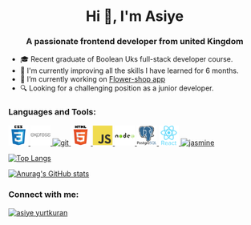 <h1 align="center">Hi 👋, I'm Asiye</h1>
<h3 align="center">A passionate frontend developer from united Kingdom</h3>

- 🎓 Recent graduate of Boolean Uks full-stack developer course.
- 🌱 I'm currently improving all the skills I have learned for 6 months.
- 🔭 I’m currently working on [Flower-shop app](https://github.com/Asiyeyurtkuran/Flower-shop)
- 🔍 Looking for a challenging position as a junior developer.


<h3 align="left">Languages and Tools:</h3>
<p align="left"> <a href="https://www.w3schools.com/css/" target="_blank" rel="noreferrer"> <img src="https://raw.githubusercontent.com/devicons/devicon/master/icons/css3/css3-original-wordmark.svg" alt="css3" width="40" height="40"/> </a> <a href="https://expressjs.com" target="_blank" rel="noreferrer"> <img src="https://raw.githubusercontent.com/devicons/devicon/master/icons/express/express-original-wordmark.svg" alt="express" width="40" height="40"/> </a> <a href="https://git-scm.com/" target="_blank" rel="noreferrer"> <img src="https://www.vectorlogo.zone/logos/git-scm/git-scm-icon.svg" alt="git" width="40" height="40"/> </a> <a href="https://www.w3.org/html/" target="_blank" rel="noreferrer"> <img src="https://raw.githubusercontent.com/devicons/devicon/master/icons/html5/html5-original-wordmark.svg" alt="html5" width="40" height="40"/> </a> <a href="https://developer.mozilla.org/en-US/docs/Web/JavaScript" target="_blank" rel="noreferrer"> <img src="https://raw.githubusercontent.com/devicons/devicon/master/icons/javascript/javascript-original.svg" alt="javascript" width="40" height="40"/> </a> <a href="https://nodejs.org" target="_blank" rel="noreferrer"> <img src="https://raw.githubusercontent.com/devicons/devicon/master/icons/nodejs/nodejs-original-wordmark.svg" alt="nodejs" width="40" height="40"/> </a> <a href="https://www.postgresql.org" target="_blank" rel="noreferrer"> <img src="https://raw.githubusercontent.com/devicons/devicon/master/icons/postgresql/postgresql-original-wordmark.svg" alt="postgresql" width="40" height="40"/> </a> <a href="https://reactjs.org/" target="_blank" rel="noreferrer"> <img src="https://raw.githubusercontent.com/devicons/devicon/master/icons/react/react-original-wordmark.svg" alt="react" width="40" height="40"/> </a>  <a href="https://jasmine.github.io/" target="_blank" rel="noreferrer"> <img src="https://www.vectorlogo.zone/logos/jasmine/jasmine-icon.svg" alt="jasmine" width="40" height="40"/> </a> </p>




[![Top Langs](https://github-readme-stats.vercel.app/api/top-langs/?username=asiyeyurtkuran&layout=donut&show_icons=true&theme=monokai)](https://github.com/anuraghazra/github-readme-stats)

[![Anurag's GitHub stats](https://github-readme-stats.vercel.app/api?username=asiyeyurtkuran&show_icons=true&theme=monokai)](https://github.com/anuraghazra/github-readme-stats)





<h3 align="left">Connect with me:</h3>
<p align="left">
<a href="https://linkedin.com/in/asiye yurtkuran" target="blank"><img align="center" src="https://raw.githubusercontent.com/rahuldkjain/github-profile-readme-generator/master/src/images/icons/Social/linked-in-alt.svg" alt="asiye yurtkuran" height="30" width="40" /></a>
</p>
